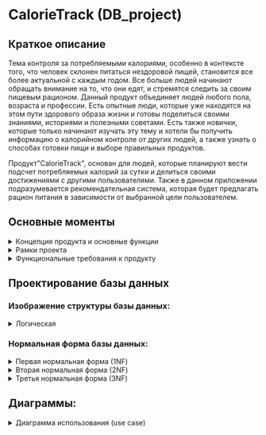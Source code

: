 # CalorieTrack (DB_project)

## Краткое описание
Тема контроля за потребляемыми калориями, особенно в контексте того, что человек склонен питаться нездоровой пищей, становится все более актуальной с каждым годом. Все больше людей начинают обращать внимание на то, что они едят, и стремятся следить за своим пищевым рационом. Данный продукт объединяет людей любого пола, возраста и профессии. Есть опытные люди, которые уже находятся на этом пути здорового образа жизни и готовы поделиться своими знаниями, историями и полезными советами. Есть также новички, которые только начинают изучать эту тему и хотели бы получить информацию о калорийном контроле от других людей, а также узнать о способах готовки пищи и выборе правильных продуктов.

Продукт"CalorieTrack", основан для людей, которые планируют вести подсчет потребляемых калорий за сутки и делиться своими достижениями с другими пользователями. Также в данном приложении подразумевается рекомендательная система, которая будет предлагать рацион питания в зависимости от выбранной цели пользователем.


## Основные моменты
<details>
  <summary>Концепция продукта и основные функции</summary>
  
  Приложение создается для людей, увлеченных темой подсчета калорий и ведения здорового образа жизни - от новичков, которые только собираются начать путь в отслеживании потребляемых калорий, до профи, которые уже находятся давно в теме правильного питания. Данный продукт будет закрывать несколько потребностей людей:

  1. Поделиться собственным опытом с другими людьми.
  2. Показать свои достижения связанные с тематикой правильного питания.
  3. Просмотр рецептов, которые будут показаны в зависимости от выбранной цели человека.

  Концепция предлагает три основных принципиально различающихся вида взаимодействия с продуктом. Первый - размещение информации (публикация постов), второй - просмотр информации, размещенной другими пользователями и третий - подсчет потребляемых калорий и просмотр рекомендательных рецептов.

  Основные функции, реализуемые в продукте:

  1. Создание собственного профиля
  2. Публикация поста от своего имени
  3. Поиск размещенных постов по конкретным фильтрам
  4. Ввод потребляемых продуктов за сутки
  5. Просмотр статистики за сутки
  6. Добавление/удаление конкретных блюд в категорию "избранное"
  7. Изменение информации о пользователе
  
</details>

<details>
  <summary>Рамки проекта</summary>
  
  Must do:
  1. Регистрация пользователя
  2. Сброс пароля
  3. Добавление блюд для конкретного приема пищи
  4. Добавлени/удаление продукта из категории "избранное"
  5. Изменение информации о пользователе
  6. Удаление аккаунта
  7. Возможность разлогиниться с приложения
  8. Публикация постов
  9. Просмотр постов других пользователей
  
  Should do:
  1. Отмечание поста как понравившегося
  2. Просмотр рекомендательных рецептов
  
</details>


<details>
  <summary> Функциональные требования к продукту </summary>  

1. Продукт должен позволить пользователю зарегистрироваться в системе
   - Пользователь нажимает кнопку "Registration" после чего открывается новое окно с полями для ввода
   - Пользователь заполняет все поля. Все поля кроме поля "Goal" являются обязательными к заполнению
     - Username
     - Password
     - Age
     - Sex
     - Weight
     - Height
     - Goal (Данное поле является необязательным к заполнению)
   - Пользователь нажимает кнопку "Register". После этого все введенные пользователем данные вносятся в БД
  
2. Продукт должен позволить пользователю сбросить пароль
   - Пользователь нажимает на кнопку "Reset password"
   - Вводит имя пользователя, у которого надо сменить пароль
   - Подтверждает личность
   - Вводит новый пароль
   - Нажимает на кнопку "Reset". После этого для данного пользователя обновляется пароль в БД

3. Продукт должен позволить пользователю авторизоваться в приложении
   - Пользователь заполняет два обязательных поля
     - Username
     - Password
   - Пользователь нажимает кнопку "Authorization".
     - Если были введены верные данные, то система авторизовывает пользователя и открывается окно "Diary"
     - Если был введен неверное имя пользователя (username), то система выдает ошибку: "Неверное имя пользователя или пароль" и не авторизовывает пользователя в системе
     - Если был введен неверный пароль (password), то система выдает ошибку: "Неверное имя пользователя или пароль" и не авторизовывает пользователя в системе
     - Если хотя бы одно поле осталось пустым, то система не авторизовывает пользователя в системе и выдает ошибку: "Все поля должны быть заполнены"
  
4. Продукт должен позволить пользователю вести учет потребляемых калорий за сутки
   - Система должна позволить пользователю добавлять продукты к каждому приему пищи
   - Для добавления продукта для конкретного приема пищи пользователь должен:
     - Находиться на экране "Diary"
     - Нажать на кнопку подходящего приема пищи ("Breakfast", "Lunch", "Dinner")
     - Ввести в поисковую строку продукт, который он хочет добавить
     - Выбрать подходящий продукт
     - Нажать на кнопку "Add to diet"
       
   - Система должна позволить пользователю добавить продукт в категорию "избранное"
   - Для добавления продукта в категорию избранное пользователь должен:
     - Находиться на экране "Favourites"
     - Ввести в поисковую строку продукт, который он хочет добавить
     - Выбрать подходящий продукт
     - Нажать на кнопку "Add to favourites"
       
   - Система должна позволить пользователю удалять продукты с категории "избранное"
   - Для удаления продукта из категории избранное пользователь должен:
     - Находиться на экране "Favourites"
     - Нажать на кнопку "favourite list"
     - Выбрать подходящий продукт
     - Нажать на кнопку "Delete"
    
  5. Продукт должен позволить пользователю посмотреть статистику за сутки
     - Система должна позволить пользователю посмотреть статистику по потребленным калориям за сутки
       - Пользователь должен находиться на окне "Reports"
       - Нажимает кнопку "Calories"
       - Открывается страница со статистикой по потребленным калориям за сутки
         - На данной странице должно отображаться среднее кол-во потребленных калорий за 1 прием пищи
         - Кол-во калорий потребленных за конкретный прием пищи.
         - Также должно отображаться процентное кол-во потребленных калорий за конкретный прием пищи
     - Система должна позволить пользователю посмотреть статистику по БЖУ за сутки
     - Пользователь должен находиться на окне "Reports"
       - Нажимает кнопку "Macros"
       - Открывается страница со статистикой по БЖУ за сутки
         - На данной странице должно отображаться среднее кол-во потребленных белков, жиров и углеводов за 1 прием пищи
         - Кол-во потребленных белков, жиров и углеводов за конкретный прием пищи
         - Также должно отображаться процентное кол-во потребленных потребленных белков, жиров и углеводов за конкретный прием пищи
           
  6. Продукт должен позволить пользователю изменять информацию о себе
     - Пользователь находится в разделе "Me"
       - На данной странице отображается вся информация пользователя, которую он вводил в момент регистрации в системе, за исключением пароля
       - Также есть кнопки:
         - "Change account info"
         - "Delete account"
         - "Log out"
     - Пользователь нажимает на кнопку "Change account info"
       - Открывается новое окно, со всей информацией пользователя, которую он вводил в момент регистрации в системе, за исключением пароля
       - Пользователь может изменить любое поле с информацией
         - Все поля кроме поля "Goal" являются обязательными к заполнению
       - Пользователь нажимает на кнопку "Confirm". После этого система обновляет для данного пользователя все измененные поля
  7. Продукт должен позволить пользователю удалить свой аккаунт и разлогиниться в системе
     - Пользователь находится в разделе "Me"
     - Пользователь нажимает на кнопку "Delete account"
       - Система деавторизовывает пользователя 
       - Система удаляет данные пользователя из БД
     - Пользователь нажимает на кнопку "Log out"
       - Система деавторизовывает пользователя
         
       
</details>

## Проектирование базы данных
### Изображение структуры базы данных:

<details>
  <summary>Логическая</summary>
  
  ![](https://github.com/i1uh4/DB_project/blob/main/Структура%20БД.png)
</details>

### Нормальная форма базы данных:

<details>
  <summary>Первая нормальная форма (1NF)</summary>
  
  Чтобы таблица находилась в 1NF, надо чтобы каждый кортеж содержал только одно значение для каждого из атрибутов
  
  - Таблица "account" находится в первой начальной форме, так как выполняется условие
    - В атрибуте 'id' хранится только id аккаунта, который является целым числом
    - В атрибуте 'username' хранится одно целое слово, которое задается пользователем
    - В атрибуте 'password' хранится пароль пользователя, который не содержит в себе пробелов
      
  - Таблица "user" находится в первой начальной форме, так как выполняется условие
    - В атрибуте 'id' хранится только id пользователя, который является целым положительным числом
    - В атрибуте 'account_id' хранится только id аккаунта, который является целым положительным числом
    - В атрибуте 'gender' хранится одно целое слово (female или male), которое пользователь выбирает при регистрации
    - В атрибуте 'age' хранится возраст пользователя, который не содержит в себе пробелов и представляет из себя одно целое положительное число
    - В атрибуте 'weight' хранится вес пользователя, который не содержит в себе пробелов и представляет из себя одно целое положительное число
    - В атрибуте 'height' хранится рост пользователя, который не содержит в себе пробелов и представляет из себя одно целое положительное число
    - В атрибуте 'goal' хранится цель пользователя. Данный атрибут представляет из себя текст, который пользователь может изменить
      
  - Таблица "user_statistic" находится в первой начальной форме, так как выполняется условие
    - В атрибуте 'id' хранится только id полученной статистики, который является целым положительным числом
    - В атрибуте 'user_id' хранится только id пользователя, который является целым положительным числом
    - В атрибуте 'calories_intake' хранится одно целое положительное число
    - В атрибуте 'fats_intake' хранится одно целое положительное число
    - В атрибуте 'carbohydrates_intake' хранится одно целое положительное число
    - В атрибуте 'kilocalories_intake' хранится одно целое положительное число
    - В атрибуте 'weight_loss' хранится одно целое положительное число
    - В атрибуте 'date' хранится дата полученной статистики
      
  - Таблица "favourite" находится в первой начальной форме, так как выполняется условие
    - В атрибуте 'id' хранится одно целое положительное число
    - В атрибуте 'user_id' хранится только id пользователя, который является целым числом
    - В атрибуте 'product_id' хранится одно целое положительное число являющееся id продукта
      
  - Таблица "product" находится в первой начальной форме, так как выполняется условие
    - В атрибуте 'id' хранится только id продукта, который является целым числом
    - В атрибуте 'name' хранится одно слово - название продукта
    - В атрибуте 'proteins' хранится одно целое положительное число - количество белков в данном продукте
    - В атрибуте 'fats' хранится одно целое положительное число - количество жиров в данном продукте
    - В атрибуте 'carbohydrates' хранится одно целое положительное число - количество углеводов в данном продукте
    - В атрибуте 'kilocalories' хранится одно целое положительное число - количество килокалорий в данном продукте
      
  - Таблица "meal" находится в первой начальной форме, так как выполняется условие
    - В атрибуте 'id' хранится только id приема пищи, который является целым числом
    - В атрибуте 'user_id' хранится только id пользователя, который является целым числом
    - В атрибуте 'meal_type' хранится одно слово - название приема пищи (breakfast, lunch, dinner)
    - В атрибуте 'date' хранится дата конкретного приема пищи
    - В атрибуте 'kilocalories' хранится одно целое положительное число - количество килокалорий за конкретный прием пищи
    - В атрибуте 'proteins' хранится одно целое положительное число - количество белков за конкретный прием пищи
    - В атрибуте 'fats' хранится одно целое положительное число - количество жиров за конкретный прием пищи
    - В атрибуте 'carbohydrates' хранится одно целое положительное число - углеводов килокалорий за конкретный прием пищи  
</details>

<details>
  <summary>Вторая нормальная форма (2NF)</summary>
  Чтобы таблица находилась во второй нормальной форме, надо чтобы таблица находилась в первой нормальной форме и все неключевые столбцы таблицы зависели от полного первичного ключа (в случае если он составной)

  В каждой таблице нашей базы данных существует не составной первичный ключ, от которого зависят все столбцы таблицы, поэтому все таблицы базы данных находятся во второй нормальной форме
</details>

<details>
  <summary>Третья нормальная форма (3NF)</summary>
  Чтобы таблица находилась в третьей нормальной форме, надо чтобы таблица находилась во второй нормальной форме и отсутствовали транзитивные зависимости

  В каждой таблице нашей базы данных существует не составной первичный ключ, от которого зависят все столбцы таблицы, поэтому все таблицы базы данных находятся во второй нормальной форме

  В наших таблицах, каждый неключевой столбец зависит только от первичного ключа своей таблицы и никаким образом не связан с другими столбцами таблицы, поэтому таблицы базы данных находятся в третьей нормальной форме.
</details>


## Диаграммы:
<details>
  <summary> Диаграмма использования (use case)</summary>

  ![](https://github.com/i1uh4/DB_project/blob/main/Use%20case.jpg)
</details>
